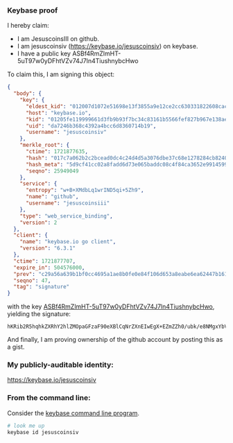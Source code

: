 ### Keybase proof

I hereby claim:

  * I am JesuscoinsIII on github.
  * I am jesuscoinsiv (https://keybase.io/jesuscoinsiv) on keybase.
  * I have a public key ASBf4RmZlmHT-5uT97w0yDFhtVZv74J7ln4TiushnybcHwo

To claim this, I am signing this object:

```json
{
  "body": {
    "key": {
      "eldest_kid": "012007d1072e51698e13f3855a9e12ce2cc630331822608cac8c9085fa3f9fcea05d0a",
      "host": "keybase.io",
      "kid": "01205fe119999661d3fb9b93f7bc34c83161b5566fef827b967e138aeb219f26dc1f0a",
      "uid": "da7246b368c4392a4bcc6d8360714b19",
      "username": "jesuscoinsiv"
    },
    "merkle_root": {
      "ctime": 1721877635,
      "hash": "017c7a062b2c2bcead0dc4c24d4d5a3076dbe37c68e1278284cb824043b8a288153815651094690c7494241376050981952a68ffa609e3623e6d66b33ce9eefc",
      "hash_meta": "5d9cf41cc02a8fadd6d73e065baddc08c4f84ca3652e9914599fff00d510ccb5",
      "seqno": 25949049
    },
    "service": {
      "entropy": "w+B+XMdbLq1wrIND5qi+5Zh9",
      "name": "github",
      "username": "jesuscoinsiii"
    },
    "type": "web_service_binding",
    "version": 2
  },
  "client": {
    "name": "keybase.io go client",
    "version": "6.3.1"
  },
  "ctime": 1721877707,
  "expire_in": 504576000,
  "prev": "c29a56a639b1bf0cc4695a1ae8b0fe0e84f106d653a8eabe6ea62447b161c98b",
  "seqno": 47,
  "tag": "signature"
}
```

with the key [ASBf4RmZlmHT-5uT97w0yDFhtVZv74J7ln4TiushnybcHwo](https://keybase.io/jesuscoinsiv), yielding the signature:

```
hKRib2R5hqhkZXRhY2hlZMOpaGFzaF90eXBlCqNrZXnEIwEgX+EZmZZh0/ubk/e8NMgxYbVWb++Ce5Z+E4rrIZ8m3B8Kp3BheWxvYWTESpcCL8QgwppWpjmxvwzEaVoa6LD+DoTxBtZTqOq+bqYkR7FhyYvEIM6G5EcTz3qi96wxvQVf6fX9Y+z63SlSMqRYWf4rF8zYAgHCo3NpZ8RAo0gZhKzbc9mknD+V4X271nOE8gFoDCqdSGZxc/EvdXC1bxDnVT7kOc/ZSV5VXu2is0ijB/9sBDDuyKFxfKwxAahzaWdfdHlwZSCkaGFzaIKkdHlwZQildmFsdWXEICMiCAwSaB19Mr9p1Xsjq8Q8mcZKCJaEkkfDgcK/FPyNo3RhZ80CAqd2ZXJzaW9uAQ==

```

And finally, I am proving ownership of the github account by posting this as a gist.

### My publicly-auditable identity:

https://keybase.io/jesuscoinsiv

### From the command line:

Consider the [keybase command line program](https://keybase.io/download).

```bash
# look me up
keybase id jesuscoinsiv
```